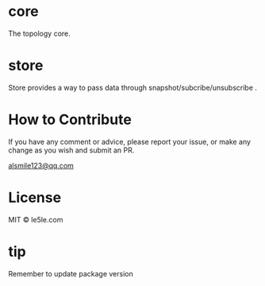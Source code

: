 # core

The topology core.

# store

Store provides a way to pass data through snapshot/subcribe/unsubscribe .

# How to Contribute

If you have any comment or advice, please report your issue, or make any change as you wish and submit an PR.

alsmile123@qq.com

# License

MIT © le5le.com

# tip

Remember to update package version
